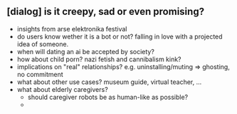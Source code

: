 ## [dialog] is it creepy, sad or even promising?

* insights from arse elektronika festival
* do users know wether it is a bot or not? falling in love with a projected idea of someone.
* when will dating an ai be accepted by society?
* how about child porn? nazi fetish and cannibalism kink?
* implications on "real" relationships? e.g. uninstalling/muting => ghosting, no commitment
* what about other use cases? museum guide, virtual teacher, ...
* what about elderly caregivers?
  * should caregiver robots be as human-like as possible?
  * 
  